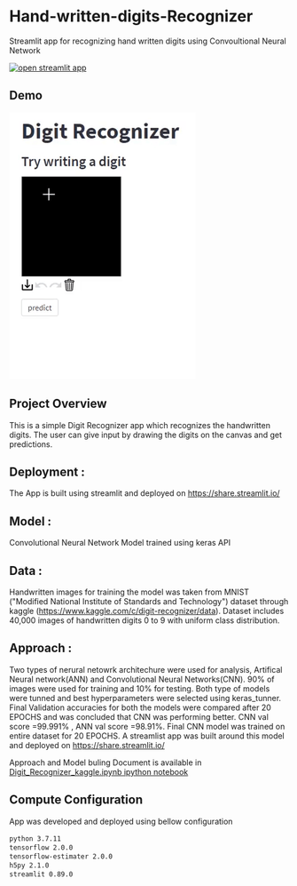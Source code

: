 # Hand-written-digits-Recognizer

Streamlit app for recognizing hand written digits using Convoultional Neural Network

[![open streamlit app](https://static.streamlit.io/badges/streamlit_badge_black_white.svg)](https://share.streamlit.io/999harish999/hand-written-digits-recognizer/main/streamlit_host.py)
## Demo

![demo](demo.gif)

## Project Overview

This is a simple Digit Recognizer app which recognizes the handwritten digits. The user can give input by drawing the digits on the canvas and get predictions.

## Deployment : 
The App is built using streamlit and deployed on https://share.streamlit.io/

## Model :
Convolutional Neural Network Model trained using keras API

## Data : 
Handwritten images for training the model was taken from MNIST ("Modified National Institute of Standards and Technology") dataset through kaggle    (https://www.kaggle.com/c/digit-recognizer/data). Dataset includes 40,000 images of handwritten digits 0 to 9 with uniform class distribution.


## Approach : 
Two types of nerural netowrk architechure were used for analysis, Artifical Neural network(ANN) and Convolutional Neural Networks(CNN). 90% of images were used for training and 10% for testing. Both type of models were tunned and best hyperparameters were selected using keras_tunner. Final Validation accuracies for both the models were compared after 20 EPOCHS and was concluded that CNN was performing better. CNN val score =99.991% , ANN val score =98.91%. Final CNN model was trained on entire dataset for 20 EPOCHS. A streamlist app was built around this model and deployed on https://share.streamlit.io/

Approach and Model buling Document is available in [Digit_Recognizer_kaggle.ipynb ipython notebook](Digit_Recognizer_kaggle.ipynb)




## Compute Configuration 
App was developed and deployed using bellow configuration 

```http
python 3.7.11
tensorflow 2.0.0
tensorflow-estimater 2.0.0
h5py 2.1.0
streamlit 0.89.0
```






